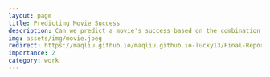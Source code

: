 ```yaml
---
layout: page
title: Predicting Movie Success
description: Can we predict a movie's success based on the combination of casts and directors? 
img: assets/img/movie.jpeg
redirect: https://maqliu.github.io/maqliu.github.io-lucky13/Final-Report/
importance: 2
category: work
---
```


